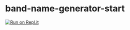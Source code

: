 # band-name-generator-start
[![Run on Repl.it](https://repl.it/badge/github/Jayanth19524/band-name-generator-start)](https://repl.it/@Jayanth19524/band-name-generator-start#main.py)